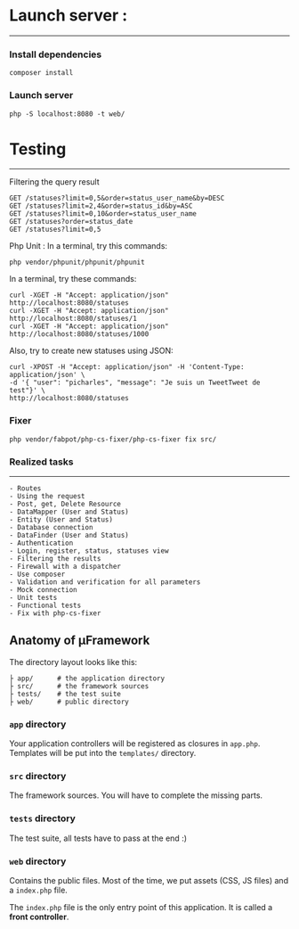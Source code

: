 # Launch server :
-----------------

### Install dependencies

    composer install

### Launch server

    php -S localhost:8080 -t web/

# Testing
-----------
Filtering the query result

    GET /statuses?limit=0,5&order=status_user_name&by=DESC
    GET /statuses?limit=2,4&order=status_id&by=ASC
    GET /statuses?limit=0,10&order=status_user_name
    GET /statuses?order=status_date
    GET /statuses?limit=0,5

Php Unit : In a terminal, try this commands:

    php vendor/phpunit/phpunit/phpunit

In a terminal, try these commands:

    curl -XGET -H "Accept: application/json" http://localhost:8080/statuses
    curl -XGET -H "Accept: application/json" http://localhost:8080/statuses/1
    curl -XGET -H "Accept: application/json" http://localhost:8080/statuses/1000

Also, try to create new statuses using JSON:

    curl -XPOST -H "Accept: application/json" -H 'Content-Type: application/json' \
    -d '{ "user": "picharles", "message": "Je suis un TweetTweet de test"}' \
    http://localhost:8080/statuses

### Fixer

    php vendor/fabpot/php-cs-fixer/php-cs-fixer fix src/

### Realized tasks
------------------

    - Routes
    - Using the request
    - Post, get, Delete Resource
    - DataMapper (User and Status)
    - Entity (User and Status)
    - Database connection
    - DataFinder (User and Status)
    - Authentication
    - Login, register, status, statuses view
    - Filtering the results
    - Firewall with a dispatcher
    - Use composer
    - Validation and verification for all parameters
    - Mock connection
    - Unit tests
    - Functional tests
    - Fix with php-cs-fixer


Anatomy of &micro;Framework
---------------------------

The directory layout looks like this:

    ├ app/      # the application directory
    ├ src/      # the framework sources
    ├ tests/    # the test suite
    ├ web/      # public directory

### `app` directory

Your application controllers will be registered as closures in `app.php`.
Templates will be put into the `templates/` directory.

### `src` directory

The framework sources. You will have to complete the missing parts.

### `tests` directory

The test suite, all tests have to pass at the end :)

### `web` directory

Contains the public files. Most of the time, we put assets (CSS, JS files)
and a `index.php` file.

The `index.php` file is the only entry point of this application.  It is called
a **front controller**.


